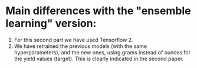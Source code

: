 # Main differences with the "ensemble learning" version:

1. For this second part we have used Tensorflow 2.
2. We have retrained the previous models (with the same hyperparameters), and the new ones, using grams instead of ounces for the yield values (target). This is clearly indicated in the second paper.
